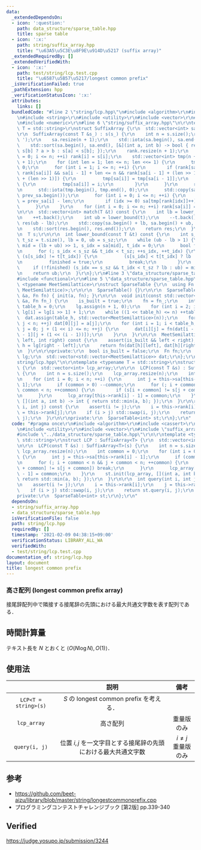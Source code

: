 ```yaml
---
data:
  _extendedDependsOn:
  - icon: ':question:'
    path: data_structure/sparse_table.hpp
    title: sparse table
  - icon: ':x:'
    path: string/suffix_array.hpp
    title: "\u63A5\u5C3E\u8F9E\u914D\u5217 (suffix array)"
  _extendedRequiredBy: []
  _extendedVerifiedWith:
  - icon: ':x:'
    path: test/string/lcp.test.cpp
    title: "\u6587\u5B57\u5217/longest common prefix"
  _isVerificationFailed: true
  _pathExtension: hpp
  _verificationStatusIcon: ':x:'
  attributes:
    links: []
  bundledCode: "#line 2 \"string/lcp.hpp\"\n#include <algorithm>\r\n#include <cassert>\r\
    \n#include <string>\r\n#include <utility>\r\n#include <vector>\r\n#line 3 \"string/suffix_array.hpp\"\
    \n#include <numeric>\r\n#line 6 \"string/suffix_array.hpp\"\n\r\ntemplate <typename\
    \ T = std::string>\r\nstruct SuffixArray {\r\n  std::vector<int> sa, rank;\r\n\
    \r\n  SuffixArray(const T &s_) : s(s_) {\r\n    int n = s.size();\r\n    s.push_back('\
    \ ');\r\n    sa.resize(n + 1);\r\n    std::iota(sa.begin(), sa.end(), 0);\r\n\
    \    std::sort(sa.begin(), sa.end(), [&](int a, int b) -> bool { return s[a] ==\
    \ s[b] ? a > b : s[a] < s[b]; });\r\n    rank.resize(n + 1);\r\n    for (int i\
    \ = 0; i <= n; ++i) rank[i] = s[i];\r\n    std::vector<int> tmp(n + 1), prev_sa(n\
    \ + 1);\r\n    for (int len = 1; len <= n; len <<= 1) {\r\n      tmp[sa[0]] =\
    \ 0;\r\n      for (int i = 1; i <= n; ++i) {\r\n        if (rank[sa[i - 1]] ==\
    \ rank[sa[i]] && sa[i - 1] + len <= n && rank[sa[i - 1] + (len >> 1)] == rank[sa[i]\
    \ + (len >> 1)]) {\r\n          tmp[sa[i]] = tmp[sa[i - 1]];\r\n        } else\
    \ {\r\n          tmp[sa[i]] = i;\r\n        }\r\n      }\r\n      rank.swap(tmp);\r\
    \n      std::iota(tmp.begin(), tmp.end(), 0);\r\n      std::copy(sa.begin(), sa.end(),\
    \ prev_sa.begin());\r\n      for (int i = 0; i <= n; ++i) {\r\n        int idx\
    \ = prev_sa[i] - len;\r\n        if (idx >= 0) sa[tmp[rank[idx]]++] = idx;\r\n\
    \      }\r\n    }\r\n    for (int i = 0; i <= n; ++i) rank[sa[i]] = i;\r\n  }\r\
    \n\r\n  std::vector<int> match(T &t) const {\r\n    int lb = lower_bound(t);\r\
    \n    ++t.back();\r\n    int ub = lower_bound(t);\r\n    --t.back();\r\n    std::vector<int>\
    \ res(ub - lb);\r\n    std::copy(sa.begin() + lb, sa.begin() + ub, res.begin());\r\
    \n    std::sort(res.begin(), res.end());\r\n    return res;\r\n  }\r\n\r\nprivate:\r\
    \n  T s;\r\n\r\n  int lower_bound(const T &t) const {\r\n    int s_sz = s.size(),\
    \ t_sz = t.size(), lb = 0, ub = s_sz;\r\n    while (ub - lb > 1) {\r\n      int\
    \ mid = (lb + ub) >> 1, s_idx = sa[mid], t_idx = 0;\r\n      bool finished = false;\r\
    \n      for (; s_idx < s_sz && t_idx < t_sz; ++s_idx, ++t_idx) {\r\n        if\
    \ (s[s_idx] != t[t_idx]) {\r\n          (s[s_idx] < t[t_idx] ? lb : ub) = mid;\r\
    \n          finished = true;\r\n          break;\r\n        }\r\n      }\r\n \
    \     if (!finished) (s_idx == s_sz && t_idx < t_sz ? lb : ub) = mid;\r\n    }\r\
    \n    return ub;\r\n  }\r\n};\r\n#line 3 \"data_structure/sparse_table.hpp\"\n\
    #include <functional>\r\n#line 5 \"data_structure/sparse_table.hpp\"\n\r\ntemplate\
    \ <typename MeetSemilattice>\r\nstruct SparseTable {\r\n  using Fn = std::function<MeetSemilattice(MeetSemilattice,\
    \ MeetSemilattice)>;\r\n\r\n  SparseTable() {}\r\n\r\n  SparseTable(const std::vector<MeetSemilattice>\
    \ &a, Fn fn) { init(a, fn); }\r\n\r\n  void init(const std::vector<MeetSemilattice>\
    \ &a, Fn fn_) {\r\n    is_built = true;\r\n    fn = fn_;\r\n    int n = a.size(),\
    \ table_h = 0;\r\n    lg.assign(n + 1, 0);\r\n    for (int i = 2; i <= n; ++i)\
    \ lg[i] = lg[i >> 1] + 1;\r\n    while ((1 << table_h) <= n) ++table_h;\r\n  \
    \  dat.assign(table_h, std::vector<MeetSemilattice>(n));\r\n    for (int j = 0;\
    \ j < n; ++j) dat[0][j] = a[j];\r\n    for (int i = 1; i < table_h; ++i) for (int\
    \ j = 0; j + (1 << i) <= n; ++j) {\r\n      dat[i][j] = fn(dat[i - 1][j], dat[i\
    \ - 1][j + (1 << (i - 1))]);\r\n    }\r\n  }\r\n\r\n  MeetSemilattice query(int\
    \ left, int right) const {\r\n    assert(is_built && left < right);\r\n    int\
    \ h = lg[right - left];\r\n    return fn(dat[h][left], dat[h][right - (1 << h)]);\r\
    \n  }\r\n\r\nprivate:\r\n  bool is_built = false;\r\n  Fn fn;\r\n  std::vector<int>\
    \ lg;\r\n  std::vector<std::vector<MeetSemilattice>> dat;\r\n};\r\n#line 9 \"\
    string/lcp.hpp\"\n\r\ntemplate <typename T = std::string>\r\nstruct LCP : SuffixArray<T>\
    \ {\r\n  std::vector<int> lcp_array;\r\n\r\n  LCP(const T &s) : SuffixArray<T>(s)\
    \ {\r\n    int n = s.size();\r\n    lcp_array.resize(n);\r\n    int common = 0;\r\
    \n    for (int i = 0; i < n; ++i) {\r\n      int j = this->sa[this->rank[i] -\
    \ 1];\r\n      if (common > 0) --common;\r\n      for (; i + common < n && j +\
    \ common < n; ++common) {\r\n        if (s[i + common] != s[j + common]) break;\r\
    \n      }\r\n      lcp_array[this->rank[i] - 1] = common;\r\n    }\r\n    st.init(lcp_array,\
    \ [](int a, int b) -> int { return std::min(a, b); });\r\n  }\r\n\r\n  int query(int\
    \ i, int j) const {\r\n    assert(i != j);\r\n    i = this->rank[i];\r\n    j\
    \ = this->rank[j];\r\n    if (i > j) std::swap(i, j);\r\n    return st.query(i,\
    \ j);\r\n  }\r\n\r\nprivate:\r\n  SparseTable<int> st;\r\n};\r\n"
  code: "#pragma once\r\n#include <algorithm>\r\n#include <cassert>\r\n#include <string>\r\
    \n#include <utility>\r\n#include <vector>\r\n#include \"suffix_array.hpp\"\r\n\
    #include \"../data_structure/sparse_table.hpp\"\r\n\r\ntemplate <typename T =\
    \ std::string>\r\nstruct LCP : SuffixArray<T> {\r\n  std::vector<int> lcp_array;\r\
    \n\r\n  LCP(const T &s) : SuffixArray<T>(s) {\r\n    int n = s.size();\r\n   \
    \ lcp_array.resize(n);\r\n    int common = 0;\r\n    for (int i = 0; i < n; ++i)\
    \ {\r\n      int j = this->sa[this->rank[i] - 1];\r\n      if (common > 0) --common;\r\
    \n      for (; i + common < n && j + common < n; ++common) {\r\n        if (s[i\
    \ + common] != s[j + common]) break;\r\n      }\r\n      lcp_array[this->rank[i]\
    \ - 1] = common;\r\n    }\r\n    st.init(lcp_array, [](int a, int b) -> int {\
    \ return std::min(a, b); });\r\n  }\r\n\r\n  int query(int i, int j) const {\r\
    \n    assert(i != j);\r\n    i = this->rank[i];\r\n    j = this->rank[j];\r\n\
    \    if (i > j) std::swap(i, j);\r\n    return st.query(i, j);\r\n  }\r\n\r\n\
    private:\r\n  SparseTable<int> st;\r\n};\r\n"
  dependsOn:
  - string/suffix_array.hpp
  - data_structure/sparse_table.hpp
  isVerificationFile: false
  path: string/lcp.hpp
  requiredBy: []
  timestamp: '2021-02-09 04:38:15+09:00'
  verificationStatus: LIBRARY_ALL_WA
  verifiedWith:
  - test/string/lcp.test.cpp
documentation_of: string/lcp.hpp
layout: document
title: longest common prefix
---
```



### 高さ配列 (longest common prefix array)

接尾辞配列中で隣接する接尾辞の先頭における最大共通文字数を表す配列である．


## 時間計算量

テキスト長を $N$ とおくと $\langle O(N\log{N}), O(1) \rangle$．


## 使用法

||説明|備考|
|:--:|:--:|:--:|
|`LCP<T = string>(s)`|$S$ の longest common prefix を考える．||
|`lcp_array`|高さ配列|重量版のみ|
|`query(i, j)`|位置 $i, j$ を一文字目とする接尾辞の先頭における最大共通文字数|$i \neq j$<br>重量版のみ|


## 参考

- https://github.com/beet-aizu/library/blob/master/string/longestcommonprefix.cpp
- プログラミングコンテストチャレンジブック \[第2版\] pp.339-340


## Verified

https://judge.yosupo.jp/submission/3244
